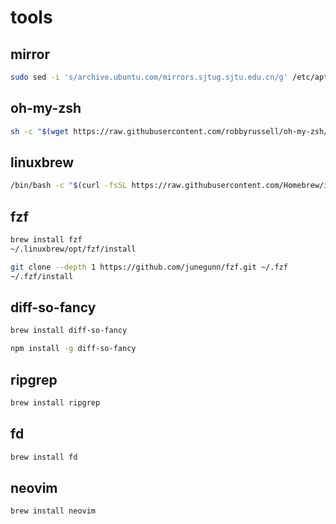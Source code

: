 # tools

## mirror

```bash
sudo sed -i 's/archive.ubuntu.com/mirrors.sjtug.sjtu.edu.cn/g' /etc/apt/sources.list
```

## oh-my-zsh

```bash
sh -c "$(wget https://raw.githubusercontent.com/robbyrussell/oh-my-zsh/master/tools/install.sh -O -)"
```

## linuxbrew

```bash
/bin/bash -c "$(curl -fsSL https://raw.githubusercontent.com/Homebrew/install/master/install.sh)"
```

## fzf

```bash
brew install fzf
~/.linuxbrew/opt/fzf/install
```

```bash
git clone --depth 1 https://github.com/junegunn/fzf.git ~/.fzf
~/.fzf/install
```

## diff-so-fancy

```bash
brew install diff-so-fancy
```

```bash
npm install -g diff-so-fancy
```

## ripgrep

```bash
brew install ripgrep
```

## fd

```bash
brew install fd
```

## neovim

```bash
brew install neovim
```
